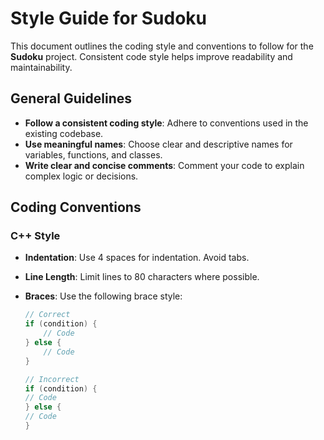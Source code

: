 # Style Guide for Sudoku

This document outlines the coding style and conventions to follow for the **Sudoku** project. Consistent code style helps improve readability and maintainability.

## General Guidelines

- **Follow a consistent coding style**: Adhere to conventions used in the existing codebase.
- **Use meaningful names**: Choose clear and descriptive names for variables, functions, and classes.
- **Write clear and concise comments**: Comment your code to explain complex logic or decisions.

## Coding Conventions

### C++ Style

- **Indentation**: Use 4 spaces for indentation. Avoid tabs.
- **Line Length**: Limit lines to 80 characters where possible.
- **Braces**: Use the following brace style:

  ```cpp
  // Correct
  if (condition) {
      // Code
  } else {
      // Code
  }

  // Incorrect
  if (condition) {
  // Code
  } else {
  // Code
  }
